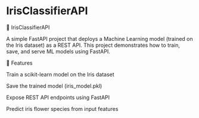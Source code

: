 # IrisClassifierAPI
🌸 IrisClassifierAPI

A simple FastAPI project that deploys a Machine Learning model (trained on the Iris dataset) as a REST API.
This project demonstrates how to train, save, and serve ML models using FastAPI.

🚀 Features

Train a scikit-learn model on the Iris dataset

Save the trained model (iris_model.pkl)

Expose REST API endpoints using FastAPI

Predict iris flower species from input features
